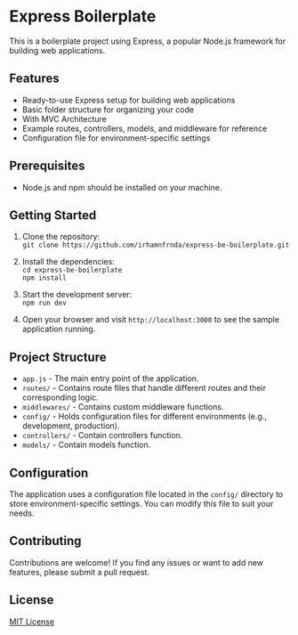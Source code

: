 # Express Boilerplate

This is a boilerplate project using Express, a popular Node.js framework for building web applications.

## Features

- Ready-to-use Express setup for building web applications
- Basic folder structure for organizing your code
- With MVC Architecture
- Example routes, controllers, models, and middleware for reference
- Configuration file for environment-specific settings

## Prerequisites

- Node.js and npm should be installed on your machine.

## Getting Started

1. Clone the repository:  
```git clone https://github.com/irhamnfrnda/express-be-boilerplate.git```

2. Install the dependencies:   
`cd express-be-boilerplate`   
`npm install`
 
3. Start the development server:   
```npm run dev```

4. Open your browser and visit `http://localhost:3000` to see the sample application running.

## Project Structure

- `app.js` - The main entry point of the application.
- `routes/` - Contains route files that handle different routes and their corresponding logic.
- `middlewares/` - Contains custom middleware functions.
- `config/` - Holds configuration files for different environments (e.g., development, production).
- `controllers/` - Contain controllers function.
- `models/` - Contain models function.

## Configuration

The application uses a configuration file located in the `config/` directory to store environment-specific settings. You can modify this file to suit your needs.


## Contributing

Contributions are welcome! If you find any issues or want to add new features, please submit a pull request.

## License

[MIT License](LICENSE)



